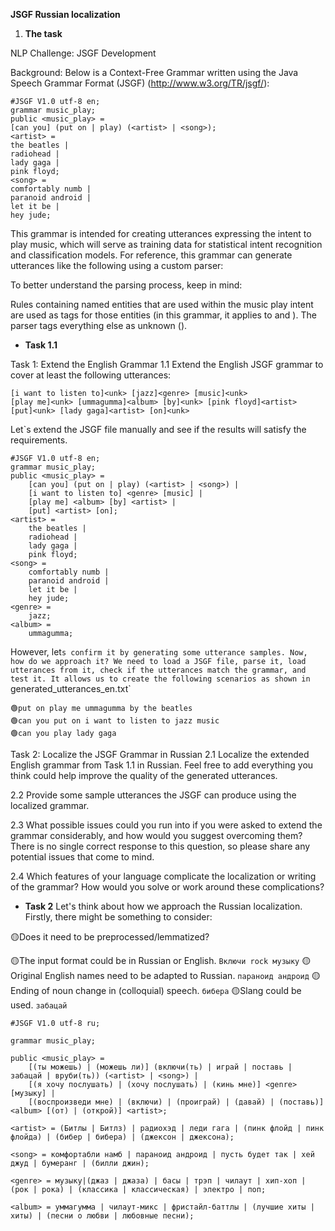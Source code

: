 **JSGF Russian localization**

1. **The task**

NLP Challenge: JSGF Development

Background:
Below is a Context-Free Grammar written using the Java Speech Grammar Format (JSGF) (http://www.w3.org/TR/jsgf/):
~~~
#JSGF V1.0 utf-8 en;
grammar music_play;
public <music_play> =
[can you] (put on | play) (<artist> | <song>);
<artist> =
the beatles |
radiohead |
lady gaga |
pink floyd;
<song> =
comfortably numb |
paranoid android |
let it be |
hey jude;
~~~

This grammar is intended for creating utterances expressing the intent to play music, which will serve as training data for statistical intent recognition and classification models. For reference, this grammar can generate utterances like the following using a custom parser:

To better understand the parsing process, keep in mind:

Rules containing named entities that are used within the music play intent are used as tags for those entities (in this grammar, it applies to <artist> and <song>).
The parser tags everything else as unknown (<unk>).

- **Task 1.1**
  
Task 1: Extend the English Grammar
1.1 Extend the English JSGF grammar to cover at least the following utterances:
~~~
[i want to listen to]<unk> [jazz]<genre> [music]<unk>
[play me]<unk> [ummagumma]<album> [by]<unk> [pink floyd]<artist>
[put]<unk> [lady gaga]<artist> [on]<unk>
~~~


Let`s extend the JSGF file manually and see if the results will satisfy the requirements.
~~~
#JSGF V1.0 utf-8 en;
grammar music_play;
public <music_play> =
    [can you] (put on | play) (<artist> | <song>) |
    [i want to listen to] <genre> [music] |
    [play me] <album> [by] <artist> |
    [put] <artist> [on];
<artist> =
    the beatles |
    radiohead |
    lady gaga |
    pink floyd;
<song> =
    comfortably numb |
    paranoid android |
    let it be |
    hey jude;
<genre> =
    jazz;
<album> =
    ummagumma;

~~~
However, let`s confirm it by generating some utterance samples.
Now, how do we approach it?
We need to load a JSGF file, parse it, load utterances from it, check if the utterances match the grammar, and test it.
It allows us to create the following scenarios as shown in `generated_utterances_en.txt`  
~~~
🟢put on play me ummagumma by the beatles
🟢can you put on i want to listen to jazz music
🟢can you play lady gaga
~~~

Task 2: Localize the JSGF Grammar in Russian
2.1 Localize the extended English grammar from Task 1.1 in Russian. Feel free to add everything you think could help improve the quality of the generated utterances.



2.2 Provide some sample utterances the JSGF can produce using the localized grammar.

2.3 What possible issues could you run into if you were asked to extend the grammar considerably, and how would you suggest overcoming them? There is no single correct response to this question, so please share any potential issues that come to mind.

2.4 Which features of your language complicate the localization or writing of the grammar? How would you solve or work around these complications?





-  **Task 2** Let's think about how we approach the Russian localization.
  Firstly, there might be something to consider:

🟡Does it need to be preprocessed/lemmatized?
 
🟡The input format could be in Russian or English. `Включи rock музыку`
🟡Original English names need to be adapted to Russian. `параноид андроид`
🟡Ending of noun change in (colloquial) speech.  `бибера`
🟡Slang could be used. `забацай`
~~~
#JSGF V1.0 utf-8 ru;

grammar music_play;

public <music_play> =
    [(ты можешь) | (можешь ли)] (включи(ть) | играй | поставь | забацай | вруби(ть)) (<artist> | <song>) |
    [(я хочу послушать) | (хочу послушать) | (кинь мне)] <genre> [музыку] |
    [(воспроизведи мне) | (включи) | (проиграй) | (давай) | (поставь)] <album> [(от) | (открой)] <artist>;

<artist> = (Битлы | Битлз) | радиохэд | леди гага | (пинк флойд | пинк флойда) | (бибер | бибера) | (джексон | джексона);

<song> = комфортабли намб | параноид андроид | пусть будет так | хей джуд | бумеранг | (билли джин);

<genre> = музыку|(джаз | джаза) | басы | трэп | чилаут | хип-хоп | (рок | рока) | (классика | классическая) | электро | поп;

<album> = уммагумма | чилаут-микс | фристайл-баттлы | (лучшие хиты | хиты) | (песни о любви | любовные песни);
~~~ 
   

